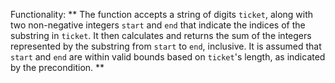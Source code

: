 Functionality: ** The function accepts a string of digits `ticket`, along with two non-negative integers `start` and `end` that indicate the indices of the substring in `ticket`. It then calculates and returns the sum of the integers represented by the substring from `start` to `end`, inclusive. It is assumed that `start` and `end` are within valid bounds based on `ticket`'s length, as indicated by the precondition. **
